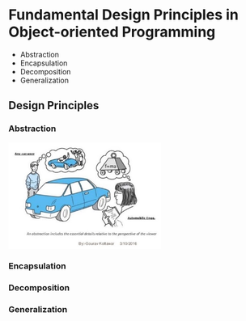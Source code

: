 # Fundamental Design Principles in Object-oriented Programming

- Abstraction
- Encapsulation
- Decomposition
- Generalization

## Design Principles

### Abstraction

<img src="assets/abstraction.jpg" alt="right" align="middle" width="60%" height="60%">


### Encapsulation


### Decomposition


### Generalization

